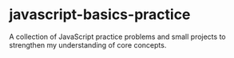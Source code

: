 # javascript-basics-practice
A collection of JavaScript practice problems and small projects to strengthen my understanding of core concepts.
